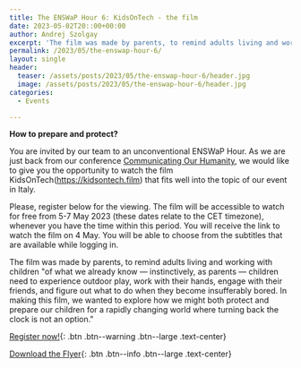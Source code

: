 ```yaml
---
title: The ENSWaP Hour 6: KidsOnTech - the film
date: 2023-05-02T20::00+00:00
author: Andrej Szolgay
excerpt: 'The film was made by parents, to remind adults living and working with children: how to prepare and protect them? Register now!'
permalink: /2023/05/the-enswap-hour-6/
layout: single
header:
  teaser: /assets/posts/2023/05/the-enswap-hour-6/header.jpg
  image: /assets/posts/2023/05/the-enswap-hour-6/header.jpg
categories:
  - Events

---
```


**How to prepare and protect?**

You are invited by our team to an unconventional ENSWaP Hour. As we are just back from our conference [Communicating Our Humanity](https://enswap.org/2023/03/communicating-our-humanity-hermmes-conference/), we would like to give you the opportunity to watch the film KidsOnTech(<https://kidsontech.film>) that fits well into the topic of our event in Italy.

Please, register below for the viewing. The film will be accessible to watch for free from 5-7 May 2023 (these dates relate to the CET timezone), whenever you have the time within this period. You will receive the link to watch the film on 4 May. You will be able to choose from the subtitles that are available while logging in.

The film was made by parents, to remind adults living and working with children "of what we already know — instinctively, as parents — children need to experience outdoor play, work with their hands, engage with their friends, and figure out what to do when they become insufferably bored. In making this film, we wanted to explore how we might both protect and prepare our children for a rapidly changing world where turning back the clock is not an option."

[Register now!](http://tiny.cc/ENSWaPhour6){: .btn .btn--warning .btn--large .text-center}

[Download the Flyer](/assets/posts/2023/05/the-enswap-hour-6/The_ENSWaP_Hour_6_Flyer.pdf){: .btn .btn--info .btn--large .text-center}
